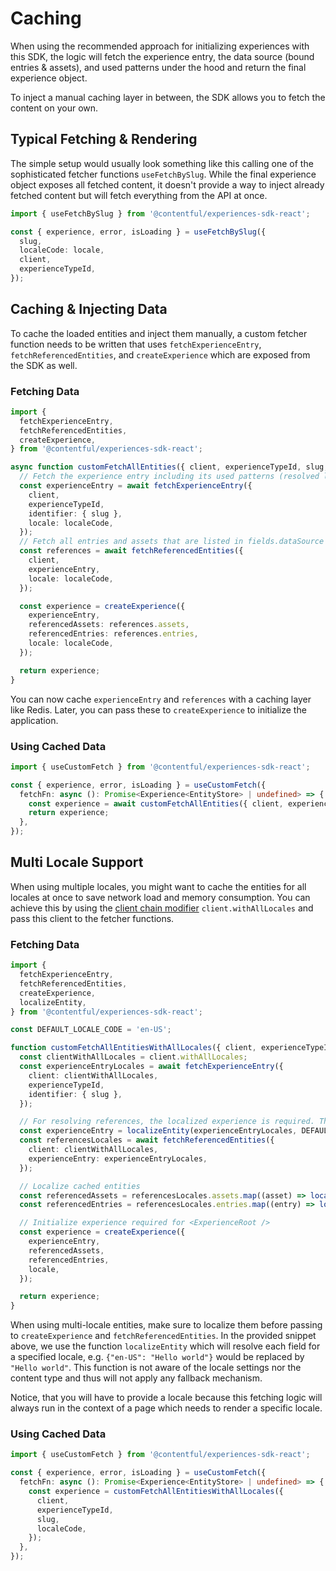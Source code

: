 # Caching

When using the recommended approach for initializing experiences with this SDK, the logic will fetch the experience entry, the data source (bound entries & assets), and used patterns under the hood and return the final experience object.

To inject a manual caching layer in between, the SDK allows you to fetch the content on your own.

## Typical Fetching & Rendering

The simple setup would usually look something like this calling one of the sophisticated fetcher functions `useFetchBySlug`. While the final experience object exposes all fetched content, it doesn't provide a way to inject already fetched content but will fetch everything from the API at once.

```ts
import { useFetchBySlug } from '@contentful/experiences-sdk-react';

const { experience, error, isLoading } = useFetchBySlug({
  slug,
  localeCode: locale,
  client,
  experienceTypeId,
});
```

## Caching & Injecting Data

To cache the loaded entities and inject them manually, a custom fetcher function needs to be written that uses `fetchExperienceEntry`, `fetchReferencedEntities`, and `createExperience` which are exposed from the SDK as well.

### Fetching Data

```ts
import {
  fetchExperienceEntry,
  fetchReferencedEntities,
  createExperience,
} from '@contentful/experiences-sdk-react';

async function customFetchAllEntities({ client, experienceTypeId, slug, localeCode }) {
  // Fetch the experience entry including its used patterns (resolved links in fields.usedComponents)
  const experienceEntry = await fetchExperienceEntry({
    client,
    experienceTypeId,
    identifier: { slug },
    locale: localeCode,
  });
  // Fetch all entries and assets that are listed in fields.dataSource
  const references = await fetchReferencedEntities({
    client,
    experienceEntry,
    locale: localeCode,
  });

  const experience = createExperience({
    experienceEntry,
    referencedAssets: references.assets,
    referencedEntries: references.entries,
    locale: localeCode,
  });

  return experience;
}
```

You can now cache `experienceEntry` and `references` with a caching layer like Redis. Later, you can pass these to `createExperience` to initialize the application.

### Using Cached Data

```ts
import { useCustomFetch } from '@contentful/experiences-sdk-react';

const { experience, error, isLoading } = useCustomFetch({
  fetchFn: async (): Promise<Experience<EntityStore> | undefined> => {
    const experience = await customFetchAllEntities({ client, experienceTypeId, slug, localeCode });
    return experience;
  },
});
```

## Multi Locale Support

When using multiple locales, you might want to cache the entities for all locales at once to save network load and memory consumption. You can achieve this by using the [client chain modifier](https://github.com/contentful/contentful.js/tree/master?tab=readme-ov-file#client-chain-modifiers) `client.withAllLocales` and pass this client to the fetcher functions.

### Fetching Data

```ts
import {
  fetchExperienceEntry,
  fetchReferencedEntities,
  createExperience,
  localizeEntity,
} from '@contentful/experiences-sdk-react';

const DEFAULT_LOCALE_CODE = 'en-US';

function customFetchAllEntitiesWithAllLocales({ client, experienceTypeId, slug, localeCode }) {
  const clientWithAllLocales = client.withAllLocales;
  const experienceEntryLocales = await fetchExperienceEntry({
    client: clientWithAllLocales,
    experienceTypeId,
    identifier: { slug },
  });

  // For resolving references, the localized experience is required. This requires the default locale code defined for your space.
  const experienceEntry = localizeEntity(experienceEntryLocales, DEFAULT_LOCALE_CODE);
  const referencesLocales = await fetchReferencedEntities({
    client: clientWithAllLocales,
    experienceEntry: experienceEntryLocales,
  });

  // Localize cached entities
  const referencedAssets = referencesLocales.assets.map((asset) => localizeEntity(asset, locale));
  const referencedEntries = referencesLocales.entries.map((entry) => localizeEntity(entry, locale));

  // Initialize experience required for <ExperienceRoot />
  const experience = createExperience({
    experienceEntry,
    referencedAssets,
    referencedEntries,
    locale,
  });

  return experience;
}
```

When using multi-locale entities, make sure to localize them before passing to `createExperience` and `fetchReferencedEntities`. In the provided snippet above, we use the function `localizeEntity` which will resolve each field for a specified locale, e.g. `{"en-US": "Hello world"}` would be replaced by `"Hello world"`. This function is not aware of the locale settings nor the content type and thus will not apply any fallback mechanism.

Notice, that you will have to provide a locale because this fetching logic will always run in the context of a page which needs to render a specific locale.

### Using Cached Data

```ts
import { useCustomFetch } from '@contentful/experiences-sdk-react';

const { experience, error, isLoading } = useCustomFetch({
  fetchFn: async (): Promise<Experience<EntityStore> | undefined> => {
    const experience = customFetchAllEntitiesWithAllLocales({
      client,
      experienceTypeId,
      slug,
      localeCode,
    });
  },
});
```
